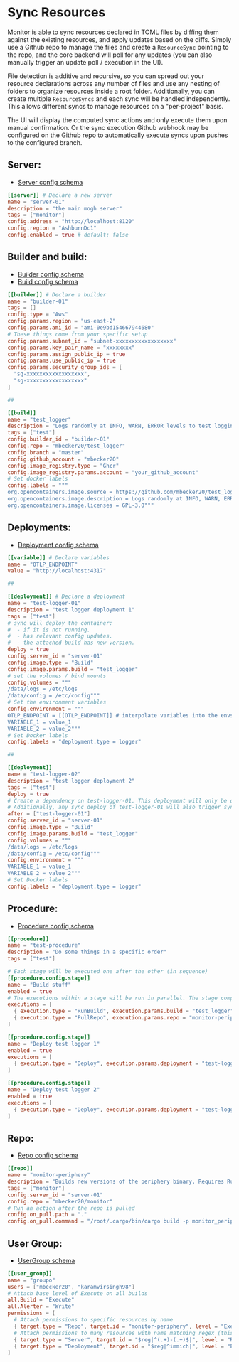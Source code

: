 # Sync Resources

Monitor is able to sync resources declared in TOML files by diffing them against the existing resources, 
and apply updates based on the diffs. Simply use a Github repo to manage the files and create a `ResourceSync` pointing to the repo,
and the core backend will poll for any updates (you can also manually trigger an update poll / execution in the UI).

File detection is additive and recursive, so you can spread out your resource declarations across any number of files
and use any nesting of folders to organize resources inside a root folder. Additionally, you can create multiple `ResourceSyncs`
and each sync will be handled independently. This allows different syncs to manage resources on a "per-project" basis.

The UI will display the computed sync actions and only execute them upon manual confirmation.
Or the sync execution Github webhook may be configured on the Github repo to
automatically execute syncs upon pushes to the configured branch.

## Server:

- [Server config schema](https://docs.rs/monitor_client/latest/monitor_client/entities/server/struct.ServerConfig.html)

```toml
[[server]] # Declare a new server
name = "server-01"
description = "the main mogh server"
tags = ["monitor"]
config.address = "http://localhost:8120"
config.region = "AshburnDc1"
config.enabled = true # default: false
```

## Builder and build:

- [Builder config schema](https://docs.rs/monitor_client/latest/monitor_client/entities/builder/struct.BuilderConfig.html)
- [Build config schema](https://docs.rs/monitor_client/latest/monitor_client/entities/build/struct.BuildConfig.html)

```toml
[[builder]] # Declare a builder
name = "builder-01"
tags = []
config.type = "Aws"
config.params.region = "us-east-2"
config.params.ami_id = "ami-0e9bd154667944680"
# These things come from your specific setup
config.params.subnet_id = "subnet-xxxxxxxxxxxxxxxxxx"
config.params.key_pair_name = "xxxxxxxx"
config.params.assign_public_ip = true
config.params.use_public_ip = true
config.params.security_group_ids = [
  "sg-xxxxxxxxxxxxxxxxxx",
  "sg-xxxxxxxxxxxxxxxxxx"
]

##

[[build]]
name = "test_logger"
description = "Logs randomly at INFO, WARN, ERROR levels to test logging setups"
tags = ["test"]
config.builder_id = "builder-01"
config.repo = "mbecker20/test_logger"
config.branch = "master"
config.github_account = "mbecker20"
config.image_registry.type = "Ghcr"
config.image_registry.params.account = "your_github_account"
# Set docker labels
config.labels = """
org.opencontainers.image.source = https://github.com/mbecker20/test_logger
org.opencontainers.image.description = Logs randomly at INFO, WARN, ERROR levels to test logging setups
org.opencontainers.image.licenses = GPL-3.0"""
```

## Deployments:

- [Deployment config schema](https://docs.rs/monitor_client/latest/monitor_client/entities/deployment/struct.DeploymentConfig.html)

```toml
[[variable]] # Declare variables
name = "OTLP_ENDPOINT"
value = "http://localhost:4317"

##

[[deployment]] # Declare a deployment
name = "test-logger-01"
description = "test logger deployment 1"
tags = ["test"]
# sync will deploy the container: 
#  - if it is not running.
#  - has relevant config updates.
#  - the attached build has new version.
deploy = true
config.server_id = "server-01"
config.image.type = "Build"
config.image.params.build = "test_logger"
# set the volumes / bind mounts
config.volumes = """
/data/logs = /etc/logs
/data/config = /etc/config"""
# Set the environment variables
config.environment = """
OTLP_ENDPOINT = [[OTLP_ENDPOINT]] # interpolate variables into the envs. (they also support comments using '#')
VARIABLE_1 = value_1
VARIABLE_2 = value_2"""
# Set Docker labels
config.labels = "deployment.type = logger"

##

[[deployment]]
name = "test-logger-02"
description = "test logger deployment 2"
tags = ["test"]
deploy = true
# Create a dependency on test-logger-01. This deployment will only be deployed after test-logger-01 is deployed.
# Additionally, any sync deploy of test-logger-01 will also trigger sync deploy of this deployment.
after = ["test-logger-01"]
config.server_id = "server-01"
config.image.type = "Build"
config.image.params.build = "test_logger"
config.volumes = """
/data/logs = /etc/logs
/data/config = /etc/config"""
config.environment = """
VARIABLE_1 = value_1
VARIABLE_2 = value_2"""
# Set Docker labels
config.labels = "deployment.type = logger"
```

## Procedure:

- [Procedure config schema](https://docs.rs/monitor_client/latest/monitor_client/entities/procedure/struct.ProcedureConfig.html)

```toml
[[procedure]]
name = "test-procedure"
description = "Do some things in a specific order"
tags = ["test"]

# Each stage will be executed one after the other (in sequence)
[[procedure.config.stage]]
name = "Build stuff"
enabled = true
# The executions within a stage will be run in parallel. The stage completes when all executions finish.
executions = [
  { execution.type = "RunBuild", execution.params.build = "test_logger", enabled = true },
  { execution.type = "PullRepo", execution.params.repo = "monitor-periphery", enabled = true },
]

[[procedure.config.stage]]
name = "Deploy test logger 1"
enabled = true
executions = [
  { execution.type = "Deploy", execution.params.deployment = "test-logger-01", enabled = true }
]

[[procedure.config.stage]]
name = "Deploy test logger 2"
enabled = true
executions = [
  { execution.type = "Deploy", execution.params.deployment = "test-logger-02", enabled = true }
]
```

## Repo:

- [Repo config schema](https://docs.rs/monitor_client/latest/monitor_client/entities/repo/struct.RepoConfig.html)

```toml
[[repo]]
name = "monitor-periphery"
description = "Builds new versions of the periphery binary. Requires Rust installed on the host."
tags = ["monitor"]
config.server_id = "server-01"
config.repo = "mbecker20/monitor"
# Run an action after the repo is pulled
config.on_pull.path = "."
config.on_pull.command = "/root/.cargo/bin/cargo build -p monitor_periphery --release && cp ./target/release/periphery /root/periphery"
```

## User Group:

- [UserGroup schema](https://docs.rs/monitor_client/latest/monitor_client/entities/toml/struct.UserGroupToml.html)

```toml
[[user_group]]
name = "groupo"
users = ["mbecker20", "karamvirsingh98"]
# Attach base level of Execute on all builds
all.Build = "Execute"
all.Alerter = "Write"
permissions = [
  # Attach permissions to specific resources by name
  { target.type = "Repo", target.id = "monitor-periphery", level = "Execute" },
  # Attach permissions to many resources with name matching regex (this uses '^(.+)-(.+)$' as regex expression)
  { target.type = "Server", target.id = "$reg|^(.+)-(.+)$|", level = "Read" },
  { target.type = "Deployment", target.id = "$reg|^immich|", level = "Execute" },
]
```